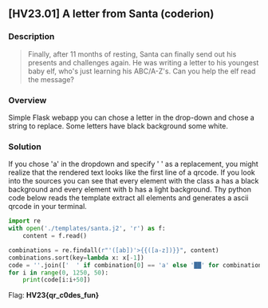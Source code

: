 ## [HV23.01] A letter from Santa (coderion)
### Description
>Finally, after 11 months of resting, Santa can finally send out his presents and challenges again. He was writing a letter to his youngest baby elf, who's just learning his ABC/A-Z's. Can you help the elf read the message?
### Overview
Simple Flask webapp
you can chose a letter in the drop-down and chose a string to replace. Some letters have black background some white.
### Solution
If you chose 'a' in the dropdown and specify '  ' as a replacement, you might realize that the rendered text looks like the first line of a qrcode. If you look into the sources you can see that every element with the class a has a black background and every element with b has a light background. Thy python code below reads the template extract all elements and generates a ascii qrcode in your terminal.
```python
import re
with open('./templates/santa.j2', 'r') as f:
    content = f.read()

combinations = re.findall(r"'([ab])'>{{([a-z])}}", content)
combinations.sort(key=lambda x: x[-1])
code = ''.join(['  ' if combination[0] == 'a' else '██' for combination in combinations])
for i in range(0, 1250, 50):
    print(code[i:i+50])
```
Flag: **HV23{qr_c0des_fun}**